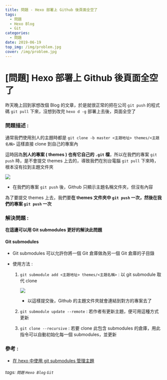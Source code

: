 ```yaml
---
title: 問題 - Hexo 部署上 Github 後頁面全空了
tags:
  - 問題
  - Hexo Blog
  - Git
categories:
  - 問題
date: 2019-06-19
top_img: /img/problem.jpg
cover: /img/problem.jpg
---
```

# [問題] Hexo 部署上 Github 後頁面全空了

昨天晚上回到家想改個 Blog 的文章，於是就很正常的把在公司 `git push` 的程式碼 `git pull` 下來，沒想到改完 `hexo d -g` 部署上去後，頁面全空了

### 問題描述 :

通常我們使用別人的主題時都是 `git clone -b master <主題地址> themes/<主題名稱>` 這樣直接 clone 到自己的專案內

這時因為**別人的專案 ( themes ) 也有它自己的 `.git` 檔**，所以在我們的專案 `git push` 時，是不會提交 themes 上去的，導致我們在別台電腦 `git pull` 下來時，根本沒有拉到主題文件夾

![](https://i.imgur.com/exSD6jj.png)

* 在我們的專案 `git push` 後，Github 只顯示主題名稱文件夾，但沒有內容

為了要提交 themes 上去，我們要**在 themes 文件夾中 `git push` 一次，然後在我們的專案 `git push` 一次**

### 解決問題 :

**在這邊可以用 Git submodules 更好的解決此問題**

#### Git submodules

* Git submodules 可以允許你將一個 Git 倉庫做為另一個 Git 倉庫的子目錄

* 使用方法 : 

    1. `git submodule add <主題地址> themes/<主題名稱>` : 以 git submodule 取代 clone

        ![](https://i.imgur.com/y4jhMEt.png)

        * 以這樣提交後，Github 的主題文件夾就會連結到對方的專案去了

    2. `git submodule update --remote` : 若作者有更新主題，便可用這種方式更新
    3. `git clone --recursive` : 若要 clone 此包含 submodules 的倉庫，用此指令可以自動初始化每一個 submodules，並更新

### 參考 : 

* [在 hexo 中使用 git submodules 管理主題](https://juejin.im/post/5c2e22fcf265da615d72c596?fbclid=IwAR2ci80WnaE6aXhJdji-4U9gleRc57PgBcAc28gJKrctLl7DXMJgIo_EUNQ)

###### tags: `問題` `Hexo Blog` `Git`